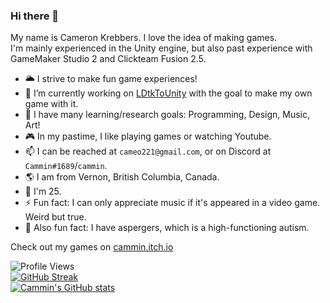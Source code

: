 <!--
**Cammin/Cammin** is a ✨ _special_ ✨ repository because its `README.md` (this file) appears on your GitHub profile.

Here are some ideas to get you started:

- 🔭 I’m currently working on ...
- 🌱 I’m currently learning ...
- 👯 I’m looking to collaborate on ...
- 🤔 I’m looking for help with ...
- 💬 Ask me about ...
- 📫 How to reach me: ...
- 😄 Pronouns: ...
- ⚡ Fun fact: ...
-->

### Hi there 👋

My name is Cameron Krebbers. I love the idea of making games.  
I'm mainly experienced in the Unity engine, but also past experience with GameMaker Studio 2 and Clickteam Fusion 2.5.

- 🌥️ I strive to make fun game experiences!
- 🔭 I’m currently working on [LDtkToUnity](https://github.com/Cammin/LDtkUnity) with the goal to make my own game with it.
- 🌱 I have many learning/research goals: Programming, Design, Music, Art!
- 🎮 In my pastime, I like playing games or watching Youtube.
- 📫 I can be reached at `cameo221@gmail.com`, or on Discord at `Cammin#1689`/`cammin`.
- 🌎 I am from Vernon, British Columbia, Canada.
- 📆 I'm 25.
- ⚡ Fun fact: I can only appreciate music if it's appeared in a video game. Weird but true.
- 🧠 Also fun fact: I have aspergers, which is a high-functioning autism.

Check out my games on [cammin.itch.io](https://cammin.itch.io/)

![Profile Views](https://komarev.com/ghpvc/?username=Cammin&style=flat-square&color=blue)  
[![GitHub Streak](https://github-readme-streak-stats.herokuapp.com/?user=Cammin&theme=dark)](https://github.com/Cammin/github-readme-streak-stats)  
[![Cammin's GitHub stats](https://github-readme-stats.vercel.app/api?username=Cammin&theme=github_dark)](https://github.com/Cammin/github-readme-stats)

<!--
![Languages](https://github-readme-stats.vercel.app/api/top-langs/?username=Cammin&layout=compact&theme=github_dark)
-->

